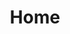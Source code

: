 ---
home: true
title: Home
tagline: 最佳 USDT.TRC20 收款接口服务 🚀
heroImage: /images/logo.png
actions:
  - text: 商户登录
    link: https://pro.tronapi.com
    type: primary
  - text: 接入文档
    link: /api/
    type: secondary
features:
  - title: 安全
    details: 付款直接进入商户钱包，不经平台中转，无需提现。

  - title: 体验
    details: 钱包扫码，一键付款，媲美支付宝 & 微信支付体验。

  - title: 极速
    details: 用户付款后秒级检测，极速回调。

  - title: 稳定
    details: 独家链上交易检测技术，绝不在关键时刻掉链子。

  - title: 低价
    details: 仅收取 4% 交易手续费，没有任何其它费用。

  - title: 匿名
    details: 一次对接，全球收款，天然匿名，拒绝追踪。


footer: Copyright © 2022 Tronapi - telegram:@jackslowfak
---